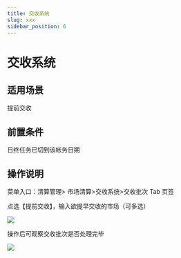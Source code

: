 ```yaml
---
title: 交收系统
slug: xxx
sidebar_position: 6
---
```



# 交收系统

## 适用场景

提前交收

## 前置条件

日终任务已切到该帐务日期

## 操作说明

菜单入口：清算管理&gt; 市场清算&gt;交收系统&gt;交收批次 Tab 页签

点选【提前交收】，输入欲提早交收的市场（可多选）

<img src="/assets/WVbIb1q3xoKMJSxgzbhcRXPMnFg.png" src-width="3364" src-height="1450" align="center"/>

操作后可观察交收批次是否处理完毕

<img src="/assets/NDZrbL5Snoi9d7xiNljcC5TZnOb.png" src-width="2516" src-height="740" align="center"/>

